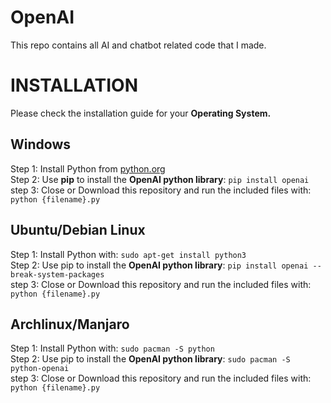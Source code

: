 # OpenAI
This repo contains all AI and chatbot related code that I made.

# INSTALLATION
Please check the installation guide for your **Operating System.**

## Windows
Step 1: Install Python from [ python.org](https://www.python.org/downloads/windows/)  
Step 2: Use **pip** to install the **OpenAI python library**: `pip install openai`  
step 3: Close or Download this repository and run the included files with: `python {filename}.py`  

## Ubuntu/Debian Linux
Step 1: Install Python with: `sudo apt-get install python3`  
Step 2: Use pip to install the **OpenAI python library**: `pip install openai --break-system-packages`  
step 3: Close or Download this repository and run the included files with: `python {filename}.py`  

## Archlinux/Manjaro
Step 1: Install Python with: `sudo pacman -S python`  
Step 2: Use pip to install the **OpenAI python library**: `sudo pacman -S python-openai`  
step 3: Close or Download this repository and run the included files with: `python {filename}.py`  
